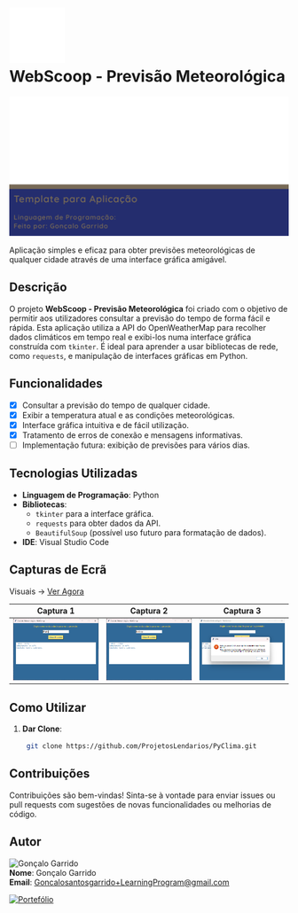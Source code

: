 # <img src="./Docs/Icon.png" alt="Ícone do Projeto" width="100"/> <br>WebScoop - Previsão Meteorológica

<img src="./Docs/BannerGithub.png" alt="Banner do Projeto" width="800"/>

Aplicação simples e eficaz para obter previsões meteorológicas de qualquer cidade através de uma interface gráfica amigável.

## Descrição

O projeto **WebScoop - Previsão Meteorológica** foi criado com o objetivo de permitir aos utilizadores consultar a previsão do tempo de forma fácil e rápida. Esta aplicação utiliza a API do OpenWeatherMap para recolher dados climáticos em tempo real e exibi-los numa interface gráfica construída com `tkinter`. É ideal para aprender a usar bibliotecas de rede, como `requests`, e manipulação de interfaces gráficas em Python.

## Funcionalidades

- [x] Consultar a previsão do tempo de qualquer cidade.
- [x] Exibir a temperatura atual e as condições meteorológicas.
- [x] Interface gráfica intuitiva e de fácil utilização.
- [x] Tratamento de erros de conexão e mensagens informativas.
- [ ] Implementação futura: exibição de previsões para vários dias.

## Tecnologias Utilizadas

- **Linguagem de Programação**: Python
- **Bibliotecas**:
  - `tkinter` para a interface gráfica.
  - `requests` para obter dados da API.
  - `BeautifulSoup` (possível uso futuro para formatação de dados).
- **IDE**: Visual Studio Code

## Capturas de Ecrã

Visuais -> [Ver Agora](./Docs/Pages/Visual.md)

| Captura 1 | Captura 2 | Captura 3 |
|-----------|-----------|-----------|
| <img src="./Docs/Prints/print1.png" alt="Captura 1" width="250"/> | <img src="./Docs/Prints/print2.png" alt="Captura 2" width="250"/> | <img src="./Docs/Prints/print3.png" alt="Captura 3" width="250"/> |

## Como Utilizar

1. **Dar Clone**:
    ```bash
     git clone https://github.com/ProjetosLendarios/PyClima.git
     ```
## Contribuições

Contribuições são bem-vindas! Sinta-se à vontade para enviar issues ou pull requests com sugestões de novas funcionalidades ou melhorias de código.

## Autor
<img src="https://avatars.githubusercontent.com/u/50460047?v=4" alt="Gonçalo Garrido" width="75"/><br>
**Nome**: Gonçalo Garrido  
**Email**: Goncalosantosgarrido+LearningProgram@gmail.com  

[![Portefólio](https://img.shields.io/badge/Portefólio-Ver%20Agora-blue?style=for-the-badge&logoColor=white)](https://goncalogarrido2.github.io/GoncaloGarrido/)
